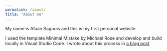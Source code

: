 ```yaml
---
permalink: /about/
title: "About me"
---
```


My name is Alban Sagouis and this is my first personal website.

I used the template Minimal Mistake by Michael Rose and develop and build locally in Visual Studio Code. I wrote about this process in [a blog post][website_building_1]

[website_building_1]: /blog/website-building-1/index.html